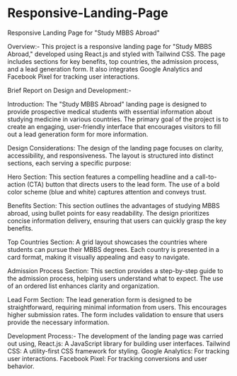 # Responsive-Landing-Page
Responsive Landing Page for "Study MBBS Abroad"

Overview:-
This project is a responsive landing page for "Study MBBS Abroad," developed using React.js and styled with Tailwind CSS. The page includes sections for key benefits, top countries, the admission process, and a lead generation form. It also integrates Google Analytics and Facebook Pixel for tracking user interactions.

Brief Report on Design and Development:-

Introduction:
The "Study MBBS Abroad" landing page is designed to provide prospective medical students with essential information about studying medicine in various countries. The primary goal of the project is to create an engaging, user-friendly interface that encourages visitors to fill out a lead generation form for more information.

Design Considerations:
The design of the landing page focuses on clarity, accessibility, and responsiveness. The layout is structured into distinct sections, each serving a specific purpose:

Hero Section: 
This section features a compelling headline and a call-to-action (CTA) button that directs users to the lead form. The use of a bold color scheme (blue and white) captures attention and conveys trust.

Benefits Section: 
This section outlines the advantages of studying MBBS abroad, using bullet points for easy readability. The design prioritizes concise information delivery, ensuring that users can quickly grasp the key benefits.

Top Countries Section: 
A grid layout showcases the countries where students can pursue their MBBS degrees. Each country is presented in a card format, making it visually appealing and easy to navigate.

Admission Process Section: 
This section provides a step-by-step guide to the admission process, helping users understand what to expect. The use of an ordered list enhances clarity and organization.

Lead Form Section: 
The lead generation form is designed to be straightforward, requiring minimal information from users. This encourages higher submission rates. The form includes validation to ensure that users provide the necessary information.

Development Process:-
The development of the landing page was carried out using,
React.js: A JavaScript library for building user interfaces.
Tailwind CSS: A utility-first CSS framework for styling.
Google Analytics: For tracking user interactions.
Facebook Pixel: For tracking conversions and user behavior.
